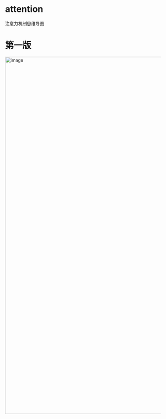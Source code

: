 # attention
注意力机制思维导图

# 第一版

<img width="1151" alt="image" src="https://user-images.githubusercontent.com/10993415/230847319-eebfe223-8a95-4fda-a3a6-6fff0b2b47fe.png">
